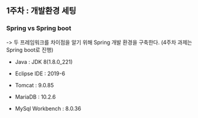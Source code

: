 ## 1주차 : 개발환경 세팅

### Spring vs Spring boot

-> 두 프레임워크를 차이점을 알기 위해 Spring 개발 환경을 구축한다. (4주차 과제는 Spring boot로 진행)

* Java : JDK 8(1.8.0_221)

* Eclipse IDE : 2019-6

* Tomcat : 9.0.85

* MariaDB : 10.2.6

* MySql Workbench : 8.0.36


